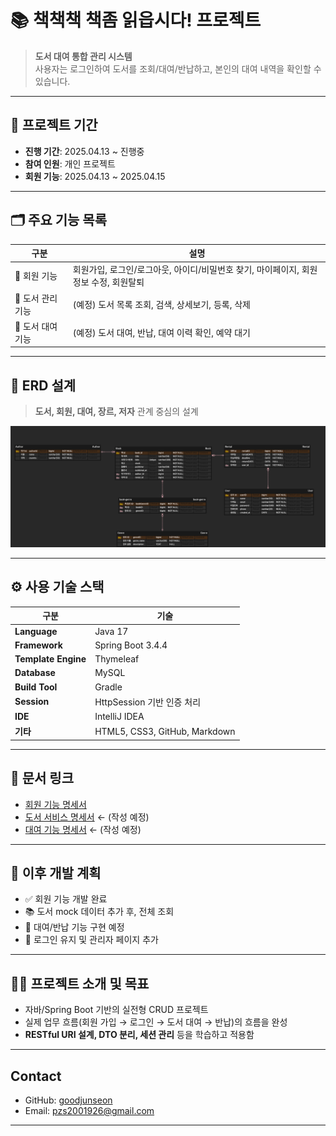 # 📚 책책책 책좀 읽읍시다! 프로젝트

> **도서 대여 통합 관리 시스템**  
> 사용자는 로그인하여 도서를 조회/대여/반납하고, 본인의 대여 내역을 확인할 수 있습니다.

---

## 📆 프로젝트 기간
- **진행 기간**: 2025.04.13 ~ 진행중
- **참여 인원**: 개인 프로젝트
- **회원 기능**: 2025.04.13 ~ 2025.04.15
---

## 🗂 주요 기능 목록

| 구분 | 설명 |
|------|------|
| 🔐 회원 기능 | 회원가입, 로그인/로그아웃, 아이디/비밀번호 찾기, 마이페이지, 회원정보 수정, 회원탈퇴 |
| 📖 도서 관리 기능 | (예정) 도서 목록 조회, 검색, 상세보기, 등록, 삭제 |
| 🧾 도서 대여 기능 | (예정) 도서 대여, 반납, 대여 이력 확인, 예약 대기 |

---

## 📐 ERD 설계

> **도서, 회원, 대여, 장르, 저자** 관계 중심의 설계

![ERD.png](book/docs/ERD.png)

---

## ⚙ 사용 기술 스택

| 구분 | 기술                                     |
|------|----------------------------------------|
| **Language** | Java 17                                |
| **Framework** | Spring Boot 3.4.4 |
| **Template Engine** | Thymeleaf                              |
| **Database** | MySQL                                  |
| **Build Tool** | Gradle                                 |
| **Session** | HttpSession 기반 인증 처리                   |
| **IDE** | IntelliJ IDEA                          |
| **기타** | HTML5, CSS3, GitHub, Markdown   |

---

## 📑 문서 링크

- [회원 기능 명세서](docs/User_docs.md)
- [도서 서비스 명세서](docs/BookService_docs.md) ← (작성 예정)
- [대여 기능 명세서](docs/RentalService_docs.md) ← (작성 예정)

---

## 📌 이후 개발 계획

- ✅ 회원 기능 개발 완료
- 📚 도서 mock 데이터 추가 후, 전체 조회
- 🔄 대여/반납 기능 구현 예정
- 🔐 로그인 유지 및 관리자 페이지 추가

---

## 🧑‍💻 프로젝트 소개 및 목표

- 자바/Spring Boot 기반의 실전형 CRUD 프로젝트
- 실제 업무 흐름(회원 가입 → 로그인 → 도서 대여 → 반납)의 흐름을 완성
- **RESTful URI 설계, DTO 분리, 세션 관리** 등을 학습하고 적용함

---

## Contact

- GitHub: [goodjunseon](https://github.com/goodjunseon)
- Email: pzs2001926@gmail.com

---
